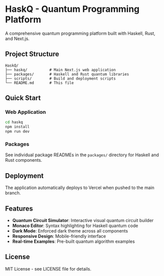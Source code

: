 # HaskQ - Quantum Programming Platform

A comprehensive quantum programming platform built with Haskell, Rust, and Next.js.

## Project Structure

```
HaskQ/
├── haskq/          # Main Next.js web application
├── packages/       # Haskell and Rust quantum libraries
├── scripts/        # Build and deployment scripts
└── README.md       # This file
```

## Quick Start

### Web Application
```bash
cd haskq
npm install
npm run dev
```

### Packages
See individual package READMEs in the `packages/` directory for Haskell and Rust components.

## Deployment

The application automatically deploys to Vercel when pushed to the main branch.

## Features

- **Quantum Circuit Simulator**: Interactive visual quantum circuit builder
- **Monaco Editor**: Syntax highlighting for Haskell quantum code
- **Dark Mode**: Enforced dark theme across all components
- **Responsive Design**: Mobile-friendly interface
- **Real-time Examples**: Pre-built quantum algorithm examples

## License

MIT License - see LICENSE file for details. 